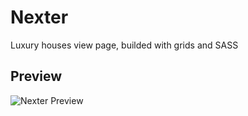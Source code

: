 # Nexter
Luxury houses view page, builded with grids and SASS

## Preview
![Nexter Preview](https://user-images.githubusercontent.com/42460807/160307049-0747ec4a-85d2-4f7d-bfd7-cd18f0d2ffd5.png)
